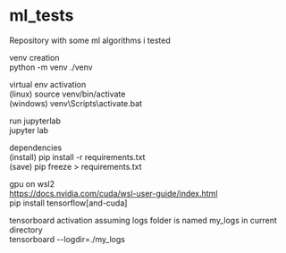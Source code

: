 # ml_tests

Repository with some ml algorithms i tested  

venv creation  
python -m venv ./venv  

virtual env activation  
(linux) source venv/bin/activate  
(windows) venv\Scripts\activate.bat  

run jupyterlab  
jupyter lab  

dependencies  
(install) pip install -r requirements.txt  
(save) pip freeze > requirements.txt  

gpu on wsl2  
https://docs.nvidia.com/cuda/wsl-user-guide/index.html  
pip install tensorflow[and-cuda]  

tensorboard activation assuming logs folder is named my_logs in current directory  
tensorboard --logdir=./my_logs  